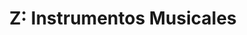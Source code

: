 ---
title: "Z˸ Instrumentos Musicales"
url: /zaragoza/z-instrumentos-musicales/
shop: instrumento musical
---